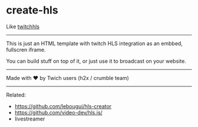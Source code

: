 # create-hls

Like [twitchhls][thls]

[thls]: http://twitchls.com
[tw]: http://twitch.tv
---

This is just an HTML template with twitch HLS integration as an embbed, fullscren iframe.

You can build stuff on top of it, or just use it to broadcast on your website.

---

Made with ❤ by Twich users (h2x / crumble team)

---

Related: 

- https://github.com/lebougui/hls-creator
- https://github.com/video-dev/hls.js/
- livestreamer
